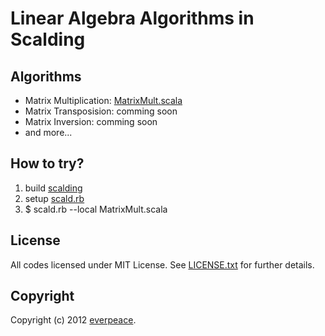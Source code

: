# Linear Algebra Algorithms in Scalding

## Algorithms

- Matrix Multiplication: [MatrixMult.scala](https://github.com/everpeace/scaladingla/blob/master/MatrixMult.scala)
- Matrix Transposision: comming soon
- Matrix Inversion: comming soon
- and more...

## How to try?

1. build [scalding](https://github.com/twitter/Scalding)
2. setup [scald.rb](https://github.com/twitter/scalding/wiki/Getting-Started)
3. $ scald.rb --local MatrixMult.scala

## License

All codes licensed under MIT License. See [LICENSE.txt](https://github.com/everpeace/scaladingla/blob/master/LICENCE.txt) for further details.

## Copyright

Copyright (c) 2012 [everpeace](http://twitter.com/everpeace).

